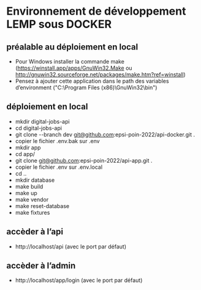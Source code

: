 # Environnement de développement LEMP sous DOCKER

## préalable au déploiement en local
- Pour Windows installer la commande make (https://winstall.app/apps/GnuWin32.Make ou http://gnuwin32.sourceforge.net/packages/make.htm?ref=winstall)
- Pensez à ajouter cette application dans le path des variables d’environment ("C:\Program Files (x86)\GnuWin32\bin")

## déploiement en local
- mkdir digital-jobs-api
- cd digital-jobs-api
- git clone --branch dev git@github.com:epsi-poin-2022/api-docker.git .
- copier le fichier .env.bak sur .env
- mkdir app
- cd app/
- git clone git@github.com:epsi-poin-2022/api-app.git .
- copier le fichier .env sur .env.local
- cd ..
- mkdir database
- make build
- make up
- make vendor
- make reset-database
- make fixtures

## accèder à l’api
- http://localhost/api (avec le port par défaut)

## accèder à l’admin
- http://localhost/app/login (avec le port par défaut)
